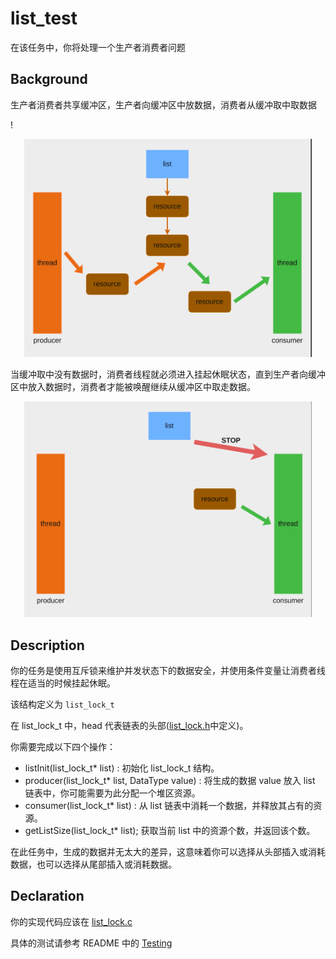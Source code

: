 # list_test

在该任务中，你将处理一个生产者消费者问题

## Background

生产者消费者共享缓冲区，生产者向缓冲区中放数据，消费者从缓冲取中取数据

!<div style="text-align: center;">
    <img src="list_test1.png" style="zoom: 45%;" />
</div>

当缓冲取中没有数据时，消费者线程就必须进入挂起休眠状态，直到生产者向缓冲区中放入数据时，消费者才能被唤醒继续从缓冲区中取走数据。

<div style="text-align: center;">
    <img src="list_test2.png" style="zoom: 45%;" />
</div>

## Description

你的任务是使用互斥锁来维护并发状态下的数据安全，并使用条件变量让消费者线程在适当的时候挂起休眠。

该结构定义为 `list_lock_t`

在 list_lock_t 中，head 代表链表的头部([list_lock.h](../../src/include/list_lock.h)中定义)。

你需要完成以下四个操作：
- listInit(list_lock_t* list) : 初始化 list_lock_t 结构。
- producer(list_lock_t* list, DataType value) : 将生成的数据 value 放入 list 链表中，你可能需要为此分配一个堆区资源。
- consumer(list_lock_t* list) : 从 list 链表中消耗一个数据，并释放其占有的资源。
- getListSize(list_lock_t* list); 获取当前 list 中的资源个数，并返回该个数。

在此任务中，生成的数据并无太大的差异，这意味着你可以选择从头部插入或消耗数据，也可以选择从尾部插入或消耗数据。

## Declaration

你的实现代码应该在 [list_lock.c](../../src/lock/list_lock.c)

具体的测试请参考 README 中的 [Testing](../../README.md)